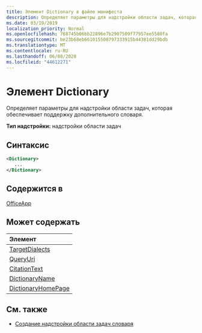 ```yaml
---
title: Элемент Dictionary в файле манифеста
description: Определяет параметры для надстройки области задач, которая обеспечивает поддержку дополнительного словаря.
ms.date: 03/19/2019
localization_priority: Normal
ms.openlocfilehash: 768745b06bb22896e7b2907509f77957ee5580fa
ms.sourcegitcommit: be23b68eb661015508797333915b44381dd29bdb
ms.translationtype: MT
ms.contentlocale: ru-RU
ms.lasthandoff: 06/08/2020
ms.locfileid: "44612271"
---
```

# <a name="dictionary-element"></a>Элемент Dictionary

Определяет параметры для надстройки области задач, которая обеспечивает поддержку дополнительного словаря.

**Тип надстройки:** надстройки области задач

## <a name="syntax"></a>Синтаксис

```XML
<Dictionary>
   ...
</Dictionary>
```

## <a name="contained-in"></a>Содержится в

[OfficeApp](officeapp.md)

## <a name="can-contain"></a>Может содержать

|**Элемент**|
|:-----|
|[TargetDialects](targetdialects.md)|
|[QueryUri](queryuri.md)|
|[CitationText](citationtext.md)|
|[DictionaryName](dictionaryname.md)|
|[DictionaryHomePage](dictionaryhomepage.md)|

## <a name="see-also"></a>См. также

- [Создание надстройки области задач словаря](../../word/dictionary-task-pane-add-ins.md)

